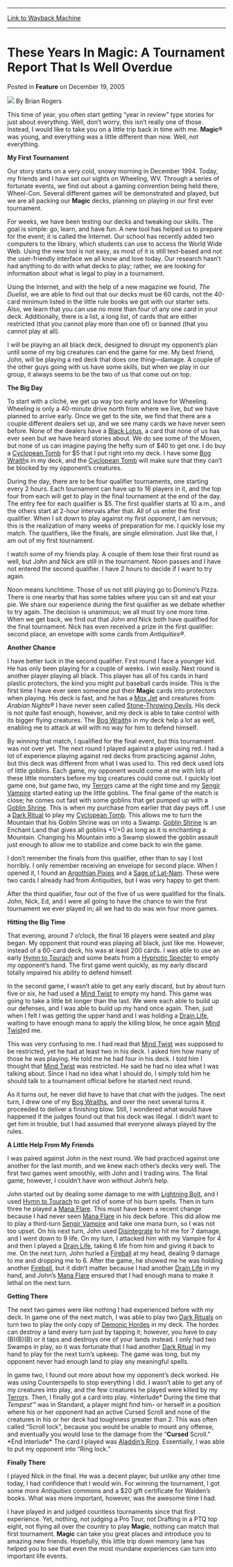
---
[Link to Wayback Machine](https://web.archive.org/web/20211020210004/https://magic.wizards.com/en/articles/archive/feature/these-years-magic-tournament-report-well-overdue-2005-12-19)

[_metadata_:author]:- "Brian Rogers"
[_metadata_:description]:- "This time of year, you often start getting “year in review” type stories for just about everything. Well, don’t worry, this isn’t really one of those. Instead, I would like to take you on a little trip back in time with me. Magic® was young, and everything was a little different than now. Well, not everything.My First TournamentOur story starts on a very cold, snowy morning in"
[_metadata_:generator]:- "Drupal 7 (http://drupal.org)"
[_metadata_:publish_date]:- "2005-12-19"
[_metadata_:title]:- "These Years In Magic: A Tournament Report That Is Well Overdue"
[_metadata_:wayback_capture_timestamp]:- "2021-10-20 21:00:04+00:00"
[_metadata_:wayback_raw_url]:- "https://web.archive.org/web/20211020210004id_/https://magic.wizards.com/en/articles/archive/feature/these-years-magic-tournament-report-well-overdue-2005-12-19"
[_metadata_:wayback_url]:- "https://magic.wizards.com/en/articles/archive/feature/these-years-magic-tournament-report-well-overdue-2005-12-19"
---


These Years In Magic: A Tournament Report That Is Well Overdue
==============================================================



 Posted in **Feature**
 on December 19, 2005 






![](https://media.magic.wizards.com/styles/auth_small/public/generic-avatar-150_333.png)
By Brian Rogers











This time of year, you often start getting “year in review” type stories for just about everything. Well, don’t worry, this isn’t really one of those. Instead, I would like to take you on a little trip back in time with me. **Magic®** was young, and everything was a little different than now. Well, not everything.

**My First Tournament**

Our story starts on a very cold, snowy morning in December 1994. Today, my friends and I have set our sights on Wheeling, WV. Through a series of fortunate events, we find out about a gaming convention being held there, Wheel-Con. Several different games will be demonstrated and played, but we are all packing our **Magic** decks, planning on playing in our first ever tournament.

For weeks, we have been testing our decks and tweaking our skills. The goal is simple: go, learn, and have fun. A new tool has helped us to prepare for the event; it is called the Internet. Our school has recently added two computers to the library, which students can use to access the World Wide Web. Using the new tool is not easy, as most of it is still text-based and not the user-friendly interface we all know and love today. Our research hasn’t had anything to do with what decks to play; rather, we are looking for information about what is legal to play in a tournament.

Using the Internet, and with the help of a new magazine we found, *The Duelist*, we are able to find out that our decks must be 60 cards, not the 40-card minimum listed in the little rule books we got with our starter sets. Also, we learn that you can use no more than four of any one card in your deck. Additionally, there is a list, a long list, of cards that are either restricted (that you cannot play more than one of) or banned (that you cannot play at all).

I will be playing an all black deck, designed to disrupt my opponent’s plan until some of my big creatures can end the game for me. My best friend, John, will be playing a red deck that does one thing—damage. A couple of the other guys going with us have some skills, but when we play in our group, it always seems to be the two of us that come out on top.

**The Big Day**

To start with a cliché, we get up way too early and leave for Wheeling. Wheeling is only a 40-minute drive north from where we live, but we have planned to arrive early. Once we get to the site, we find that there are a couple different dealers set up, and we see many cards we have never seen before. None of the dealers have a [Black Lotus](https://gatherer.wizards.com/Pages/Card/Details.aspx?name=Black+Lotus), a card that none of us has ever seen but we have heard stories about. We do see some of the Moxen, but none of us can imagine paying the hefty sum of $40 to get one. I do buy a [Cyclopean Tomb](https://gatherer.wizards.com/Pages/Card/Details.aspx?name=Cyclopean+Tomb) for $5 that I put right into my deck. I have some [Bog Wraith](https://gatherer.wizards.com/Pages/Card/Details.aspx?name=Bog+Wraith)s in my deck, and the [Cyclopean Tomb](https://gatherer.wizards.com/Pages/Card/Details.aspx?name=Cyclopean+Tomb) will make sure that they can’t be blocked by my opponent’s creatures. 

During the day, there are to be four qualifier tournaments, one starting every 2 hours. Each tournament can have up to 16 players in it, and the top four from each will get to play in the final tournament at the end of the day. The entry fee for each qualifier is $5. The first qualifier starts at 10 a.m., and the others start at 2-hour intervals after that. All of us enter the first qualifier. When I sit down to play against my first opponent, I am nervous; this is the realization of many weeks of preparation for me. I quickly lose my match. The qualifiers, like the finals, are single elimination. Just like that, I am out of my first tournament.

I watch some of my friends play. A couple of them lose their first round as well, but John and Nick are still in the tournament. Noon passes and I have not entered the second qualifier. I have 2 hours to decide if I want to try again.

Noon means lunchtime. Those of us not still playing go to Domino’s Pizza. There is one nearby that has some tables where you can sit and eat your pie. We share our experience during the first qualifier as we debate whether to try again. The decision is unanimous; we all must try one more time. When we get back, we find out that John and Nick both have qualified for the final tournament. Nick has even received a prize in the first qualifier: second place, an envelope with some cards from *Antiquities®*.

**Another Chance**

I have better luck in the second qualifier. First round I face a younger kid. He has only been playing for a couple of weeks. I win easily. Next round is another player playing all black. This player has all of his cards in hard plastic protectors, the kind you might put baseball cards inside. This is the first time I have ever seen someone put their **Magic** cards into protectors when playing. His deck is fast, and he has a [Mox Jet](https://gatherer.wizards.com/Pages/Card/Details.aspx?name=Mox+Jet) and creatures from *Arabian Nights®* I have never seen called [Stone-Throwing Devils](https://gatherer.wizards.com/Pages/Card/Details.aspx?name=Stone-Throwing+Devils). His deck is not quite fast enough, however, and my deck is able to take control with its bigger flying creatures. The [Bog Wraith](https://gatherer.wizards.com/Pages/Card/Details.aspx?name=Bog+Wraith)s in my deck help a lot as well, enabling me to attack at will with no way for him to defend himself.

By winning that match, I qualified for the final event, but this tournament was not over yet. The next round I played against a player using red. I had a lot of experience playing against red decks from practicing against John, but this deck was different from what I was used to. This red deck used lots of little goblins. Each game, my opponent would come at me with lots of these little monsters before my big creatures could come out. I quickly lost game one, but game two, my [Terror](https://gatherer.wizards.com/Pages/Card/Details.aspx?name=Terror)s came at the right time and my [Sengir Vampire](https://gatherer.wizards.com/Pages/Card/Details.aspx?name=Sengir+Vampire) started eating up the little goblins. The final game of the match is close; he comes out fast with some goblins that get pumped up with a [Goblin Shrine](https://gatherer.wizards.com/Pages/Card/Details.aspx?name=Goblin+Shrine). This is when my purchase from earlier that day pays off. I use a [Dark Ritual](https://gatherer.wizards.com/Pages/Card/Details.aspx?name=Dark+Ritual) to play my [Cyclopean Tomb](https://gatherer.wizards.com/Pages/Card/Details.aspx?name=Cyclopean+Tomb). This allows me to turn the Mountain that his Goblin Shrine was on into a Swamp. [Goblin Shrine](https://gatherer.wizards.com/Pages/Card/Details.aspx?name=Goblin+Shrine) is an Enchant Land that gives all goblins +1/+0 as long as it is enchanting a Mountain. Changing his Mountain into a Swamp slowed the goblin assault just enough to allow me to stabilize and come back to win the game.

I don’t remember the finals from this qualifier, other than to say I lost horribly. I only remember receiving an envelope for second place. When I opened it, I found an [Argothian Pixies](https://gatherer.wizards.com/Pages/Card/Details.aspx?name=Argothian+Pixies) and a [Sage of Lat-Nam](https://gatherer.wizards.com/Pages/Card/Details.aspx?name=Sage+of+Lat-Nam). These were two cards I already had from *Antiquities*, but I was very happy to get them. 

After the third qualifier, four out of the five of us were qualified for the finals. John, Nick, Ed, and I were all going to have the chance to win the first tournament we ever played in; all we had to do was win four more games.

**Hitting the Big Time**

That evening, around 7 o’clock, the final 16 players were seated and play began. My opponent that round was playing all black, just like me. However, instead of a 60-card deck, his was at least 200 cards. I was able to use an early [Hymn to Tourach](https://gatherer.wizards.com/Pages/Card/Details.aspx?name=Hymn+to+Tourach) and some beats from a [Hypnotic Specter](https://gatherer.wizards.com/Pages/Card/Details.aspx?name=Hypnotic+Specter) to empty my opponent’s hand. The first game went quickly, as my early discard totally impaired his ability to defend himself.

In the second game, I wasn’t able to get any early discard, but by about turn five or six, he had used a [Mind Twist](https://gatherer.wizards.com/Pages/Card/Details.aspx?name=Mind+Twist) to empty my hand. This game was going to take a little bit longer than the last. We were each able to build up our defenses, and I was able to build up my hand once again. Then, just when I felt I was getting the upper hand and I was holding a [Drain Life](https://gatherer.wizards.com/Pages/Card/Details.aspx?name=Drain+Life), waiting to have enough mana to apply the killing blow, he once again [Mind Twist](https://gatherer.wizards.com/Pages/Card/Details.aspx?name=Mind+Twist)ed me. 

This was very confusing to me. I had read that [Mind Twist](https://gatherer.wizards.com/Pages/Card/Details.aspx?name=Mind+Twist) was supposed to be restricted, yet he had at least two in his deck. I asked him how many of those he was playing. He told me he had four in his deck. I told him I thought that [Mind Twist](https://gatherer.wizards.com/Pages/Card/Details.aspx?name=Mind+Twist) was restricted. He said he had no idea what I was talking about. Since I had no idea what I should do, I simply told him he should talk to a tournament official before he started next round.

As it turns out, he never did have to have that chat with the judges. The next turn, I drew one of my [Bog Wraiths](https://gatherer.wizards.com/Pages/Card/Details.aspx?name=Bog+Wraiths), and over the next several turns it proceeded to deliver a finishing blow. Still, I wondered what would have happened if the judges found out that his deck was illegal. I didn’t want to get him in trouble, but I had assumed that everyone always played by the rules.

**A Little Help From My Friends**

I was paired against John in the next round. We had practiced against one another for the last month, and we knew each other’s decks very well. The first two games went smoothly, with John and I trading wins. The final game, however, I couldn’t have won without John’s help.

John started out by dealing some damage to me with [Lightning Bolt](https://gatherer.wizards.com/Pages/Card/Details.aspx?name=Lightning+Bolt), and I used [Hymn to Tourach](https://gatherer.wizards.com/Pages/Card/Details.aspx?name=Hymn+to+Tourach) to get rid of some of his burn spells. Then in turn three he played a [Mana Flare](https://gatherer.wizards.com/Pages/Card/Details.aspx?name=Mana+Flare). This must have been a recent change because I had never seen [Mana Flare](https://gatherer.wizards.com/Pages/Card/Details.aspx?name=Mana+Flare) in his deck before. This did allow me to play a third-turn [Sengir Vampire](https://gatherer.wizards.com/Pages/Card/Details.aspx?name=Sengir+Vampire) and take one mana burn, so I was not too upset. On his next turn, John used [Disintegrate](https://gatherer.wizards.com/Pages/Card/Details.aspx?name=Disintegrate) to hit me for 7 damage, and I went down to 9 life. On my turn, I attacked him with my Vampire for 4 and then I played a [Drain Life](https://gatherer.wizards.com/Pages/Card/Details.aspx?name=Drain+Life), taking 6 life from him and giving it back to me. On the next turn, John hurled a [Fireball](https://gatherer.wizards.com/Pages/Card/Details.aspx?name=Fireball) at my head, dealing 9 damage to me and dropping me to 6. After the game, he showed me he was holding another [Fireball](https://gatherer.wizards.com/Pages/Card/Details.aspx?name=Fireball), but it didn’t matter because I had another [Drain Life](https://gatherer.wizards.com/Pages/Card/Details.aspx?name=Drain+Life) in my hand, and John’s [Mana Flare](https://gatherer.wizards.com/Pages/Card/Details.aspx?name=Mana+Flare) ensured that I had enough mana to make it lethal on the next turn.

**Getting There**

The next two games were like nothing I had experienced before with my deck. In game one of the next match, I was able to play two [Dark Rituals](https://gatherer.wizards.com/Pages/Card/Details.aspx?name=Dark+Rituals) on turn two to play the only copy of [Demonic Hordes](https://gatherer.wizards.com/Pages/Card/Details.aspx?name=Demonic+Hordes) in my deck. The hordes can destroy a land every turn just by tapping it; however, you have to pay (B)(B)(B) or it taps and destroys one of your lands instead. I only had two Swamps in play, so it was fortunate that I had another [Dark Ritual](https://gatherer.wizards.com/Pages/Card/Details.aspx?name=Dark+Ritual) in my hand to play for the next turn’s upkeep. The game was long, but my opponent never had enough land to play any meaningful spells.

In game two, I found out more about how my opponent’s deck worked. He was using Counterspells to stop everything I did. I wasn’t able to get any of my creatures into play, and the few creatures he played were killed by my [Terror](https://gatherer.wizards.com/Pages/Card/Details.aspx?name=Terror)s. Then, I finally got a card into play. \*Interlude\* During the time that *Tempest™* was in Standard, a player might find him- or herself in a position where his or her opponent had an active Cursed Scroll and none of the creatures in his or her deck had toughness greater than 2. This was often called “Scroll lock”, because you would be unable to mount any offense, and eventually you would lose to the damage from the “**Cursed** Scroll.” \*End Interlude\* The card I played was [Aladdin’s Ring](https://gatherer.wizards.com/Pages/Card/Details.aspx?name=Aladdin%E2%80%99s+Ring). Essentially, I was able to put my opponent into “Ring lock.”

**Finally There**

I played Nick in the final. He was a decent player, but unlike any other time today, I had confidence that I would win. For winning the tournament, I got some more *Antiquities* commons and a $20 gift certificate for Walden’s books. What was more important, however, was the awesome time I had.

I have played in and judged countless tournaments since that first experience. Yet, nothing, not judging a Pro Tour, not Drafting in a PTQ top eight, not flying all over the country to play **Magic**, nothing can match that first tournament. **Magic** can take you great places and introduce you to amazing new friends. Hopefully, this little trip down memory lane has helped you to see that even the most mundane experiences can turn into important life events.







